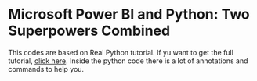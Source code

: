 # Microsoft Power BI and Python: Two Superpowers Combined

This codes are based on Real Python tutorial. If yu want to get the full tutorial, [click here](https://realpython.com/power-bi-python/).
Inside the python code there is a lot of annotations and commands to help you.
